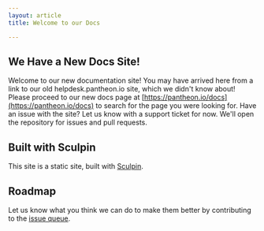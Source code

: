 ```yaml
---
layout: article
title: Welcome to our Docs

---
```

## We Have a New Docs Site!

Welcome to our new documentation site! You may have arrived here from a link to our old helpdesk.pantheon.io site, which we didn't know about! Please proceed to our new docs page at [https://pantheon.io/docs](https://pantheon.io/docs) to search for the page you were looking for. Have an issue with the site? Let us know with a support ticket for now. We'll open the repository for issues and pull requests.

## Built with Sculpin

This site is a static site, built with [Sculpin](https://sculpin.io/).

## Roadmap

Let us know what you think we can do to make them better by contributing to the [issue queue](https://github.com/pantheon-systems/documentation/issues).
